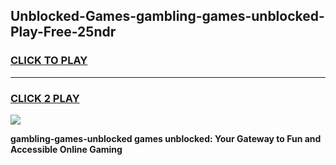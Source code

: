 
## Unblocked-Games-gambling-games-unblocked-Play-Free-25ndr
<h3>
<a href="https://premium76.site?title=gambling-games-unblocked&ref=09A">CLICK TO PLAY</a></h3>
<hr>

<h3>
<a href="https://premium76.site?title=gambling-games-unblocked&ref=09A">CLICK 2 PLAY</a>
  
</h3>

<a href="https://premium76.site?title=gambling-games-unblocked&ref=09A"><img src="https://clearcache.store/games.png"></a>


**gambling-games-unblocked games unblocked: Your Gateway to Fun and Accessible Online Gaming**
